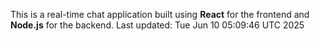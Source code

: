 This is a real-time chat application built using **React** for the frontend and **Node.js** for the backend.
Last updated: Tue Jun 10 05:09:46 UTC 2025
